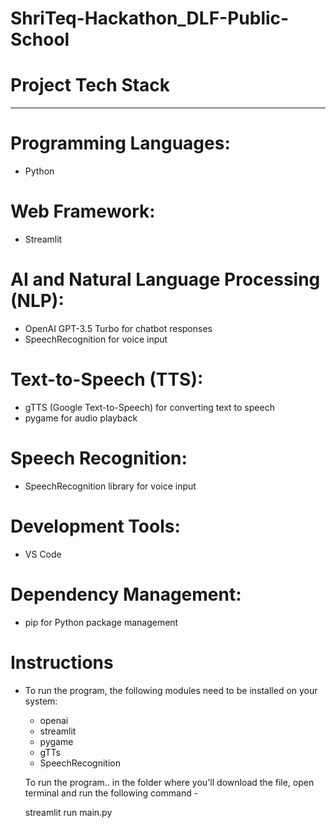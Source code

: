 # ShriTeq-Hackathon_DLF-Public-School

# Project Tech Stack
---

# Programming Languages:
- Python

# Web Framework:
- Streamlit

# AI and Natural Language Processing (NLP):
- OpenAI GPT-3.5 Turbo for chatbot responses
- SpeechRecognition for voice input

# Text-to-Speech (TTS):
- gTTS (Google Text-to-Speech) for converting text to speech
- pygame for audio playback

# Speech Recognition:
- SpeechRecognition library for voice input

# Development Tools:
- VS Code

# Dependency Management:
- pip for Python package management


# Instructions
- To run the program, the following modules need to be installed on your system:

	- openai
	- streamlit
 	- pygame
  	- gTTs
   	- SpeechRecognition


	To run the program..
	in the folder where you'll download the file, open terminal and run the following command - 

	streamlit run main.py


